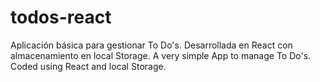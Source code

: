 ﻿# todos-react
Aplicación básica para gestionar To Do's. Desarrollada en React con almacenamiento en local Storage.
A very simple App to manage To Do's. Coded using React and local Storage.
